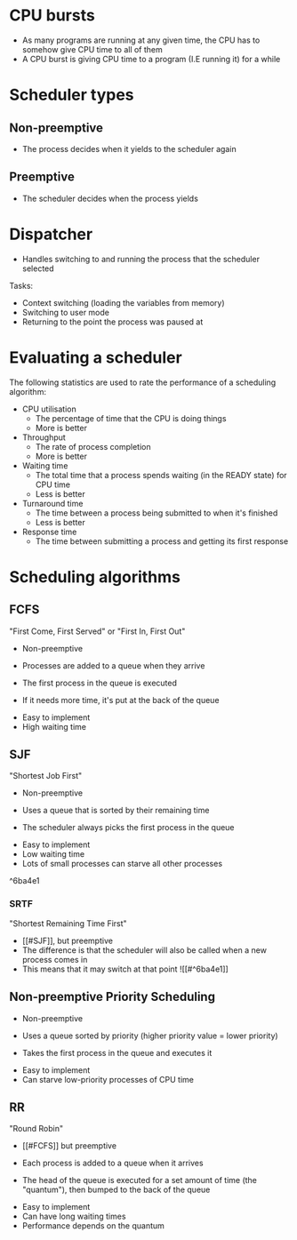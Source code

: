 # CPU bursts
- As many programs are running at any given time, the CPU has to somehow give CPU time to all of them
- A CPU burst is giving CPU time to a program (I.E running it) for a while

# Scheduler types
## Non-preemptive 
- The process decides when it yields to the scheduler again

## Preemptive
- The scheduler decides when the process yields

# Dispatcher
- Handles switching to and running the process that the scheduler selected

Tasks:
- Context switching (loading the variables from memory)
- Switching to user mode
- Returning to the point the process was paused at

# Evaluating a scheduler
The following statistics are used to rate the performance of a scheduling algorithm:
- CPU utilisation
	- The percentage of time that the CPU is doing things
	- More is better
- Throughput
	- The rate of process completion
	- More is better
- Waiting time
	- The total time that a process spends waiting (in the READY state) for CPU time
	- Less is better
- Turnaround time
	- The time between a process being submitted to when it's finished
	- Less is better
- Response time
	- The time between submitting a process and getting its first response

# Scheduling algorithms
## FCFS
"First Come, First Served" or "First In, First Out"
- Non-preemptive

- Processes are added to a queue when they arrive
- The first process in the queue is executed
- If it needs more time, it's put at the back of the queue

<ul class="breakdown">
	<li class="pro">Easy to implement</li>
	<li class="con">High waiting time</li>
</ul>

## SJF
"Shortest Job First"
- Non-preemptive

- Uses a queue that is sorted by their remaining time
- The scheduler always picks the first process in the queue

<ul class="breakdown">
	<li class="pro">Easy to implement</li>
	<li class="pro">Low waiting time</li>
	<li class="con">Lots of small processes can starve all other processes</li>
</ul>

^6ba4e1

### SRTF
"Shortest Remaining Time First"
- [[#SJF]], but preemptive
- The difference is that the scheduler will also be called when a new process comes in
- This means that it may switch at that point
![[#^6ba4e1]]

## Non-preemptive Priority Scheduling
- Non-preemptive

- Uses a queue sorted by priority (higher priority value = lower priority)
- Takes the first process in the queue and executes it

<ul class="breakdown">
	<li class="pro">Easy to implement</li>
	<li class="con">Can starve low-priority processes of CPU time</li>
</ul>

## RR
"Round Robin"
- [[#FCFS]] but preemptive

- Each process is added to a queue when it arrives
- The head of the queue is executed for a set amount of time (the "quantum"), then bumped to the back of the queue

<ul class="breakdown">
	<li class="pro">Easy to implement</li>
	<li class="con">Can have long waiting times</li>
	<li class="con">Performance depends on the quantum</li>
</ul>